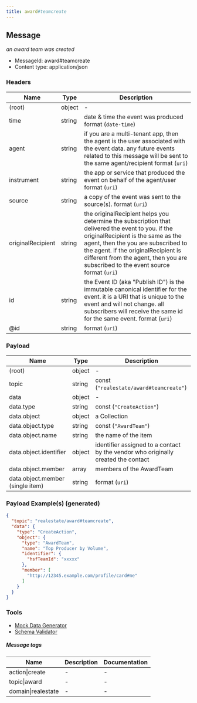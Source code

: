 ```yaml
---
title: award#teamcreate
---
```

## Message

*an award team was created*

* MessageId: award#teamcreate
* Content type: application/json

### Headers

| Name | Type | Description |
|---|---|---|
| (root) | object | - |
| time | string | date & time the event was produced format (`date-time`) |
| agent | string | if you are a multi-tenant app, then the agent is the user associated with the event data. any future events related to this message will be sent to the same agent/recipient format (`uri`) |
| instrument | string | the app or service that produced the event on behalf of the agent/user format (`uri`) |
| source | string | a copy of the event was sent to the source(s). format (`uri`) |
| originalRecipient | string | the originalRecipient helps you determine the subscription that delivered the event to you. if the originalRecipient is the same as the agent, then the you are subscribed to the agent. if the originalRecipient is different from the agent, then you are subscribed to the event source format (`uri`) |
| id | string | the Event ID (aka "Publish ID") is the immutable canonical identifier for the event. it is a URI that is unique to the event and will not change. all subscribers will receive the same id for the same event. format (`uri`) |
| @id | string |  format (`uri`) |

### Payload

| Name | Type | Description |
|---|---|---|
| (root) | object | - |
| topic | string | const (`"realestate/award#teamcreate"`)  |
| data | object | - |
| data.type | string | const (`"CreateAction"`)  |
| data.object | object | a Collection |
| data.object.type | string | const (`"AwardTeam"`)  |
| data.object.name | string | the name of the item |
| data.object.identifier | object | identifier assigned to a contact by the vendor who originally created the contact |
| data.object.member | array<string> | members of the AwardTeam |
| data.object.member (single item) | string |  format (`uri`) |

### Payload Example(s) (generated)

```json
{
  "topic": "realestate/award#teamcreate",
  "data": {
    "type": "CreateAction",
    "object": {
      "type": "AwardTeam",
      "name": "Top Producer by Volume",
      "identifier": {
        "hsfTeamId": "xxxxx"
      },
      "member": [
        "http://12345.example.com/profile/card#me"
      ]
    }
  }
}
```


### Tools

* [Mock Data Generator](/tools/mock-data-generator)
* [Schema Validator](/tools/validate)


##### Message tags

| Name | Description | Documentation |
|---|---|---|
| action\|create | - | - |
| topic\|award | - | - |
| domain\|realestate | - | - |

